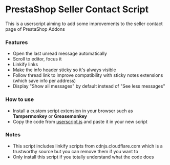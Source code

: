 # PrestaShop Seller Contact Script
This is a userscript aiming to add some improvements to the seller contact page of PrestaShop Addons

### Features
- Open the last unread message automatically
- Scroll to editor, focus it
- Linkify links
- Make the info header sticky so it's always visible
- Follow thread link to improve compatibility with sticky notes extensions (which save info per address)
- Display "Show all messages" by default instead of "See less messages"

### How to use
- Install a custom script extension in your browser such as **Tampermonkey** or **Greasemonkey**
- Copy the code from [userscript.js](https://github.com/unlocomqx/seller-contact/blob/master/userscript.js) and paste it in your new script

### Notes
- This script includes linkify scripts from cdnjs.cloudflare.com which is a trustworthy source but you can remove them if you want to
- Only install this script if you totally understand what the code does
